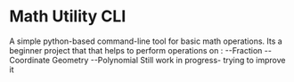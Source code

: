 # Math Utility CLI
A simple python-based command-line tool for basic math operations.
Its a beginner project that that helps to perform operations on :
--Fraction
--Coordinate Geometry
--Polynomial
Still work in progress- trying to improve it
